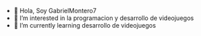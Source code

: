- 👋 Hola, Soy GabrielMontero7
- 👀 I’m interested in la programacion y desarrollo de videojuegos
- 🌱 I’m currently learning desarrollo de videojuegos 
<!---
GabrielMontero7/GabrielMontero7 is a ✨ special ✨ repository because its `README.md` (this file) appears on your GitHub profile.
You can click the Preview link to take a look at your changes.
--->
